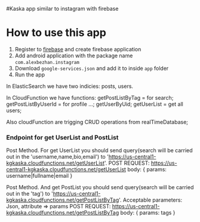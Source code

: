 #Kaska app similar to instagram with firebase

# How to use this app
1. Register to [firebase](https://firebase.google.com/) and create firebase application
2. Add android application with the package name `com.alexbezhan.instagram`
3. Download `google-services.json` and add it to inside `app` folder
4. Run the app

In ElasticSearch we have two indicies: posts, users.

In CloudFunction we have functions:
getPostListByTag = for search;
getPostListByUserId = for profile ...;
getUserByUid;
getUserList = get all users;

Also cloudFunction are trigging CRUD operations from realTimeDatabase;

### Endpoint for get UserList and PostList
Post Method.
For get UserList you should send query(search will be carried out in the 'username,name,bio,email') to 'https://us-central1-kgkaska.cloudfunctions.net/getUserList'.
POST REQUEST:
https://us-central1-kgkaska.cloudfunctions.net/getUserList
body: {
  params: username|fullname|email
}

Post Method.
And get PostList you should send query(search will be carried out in the 'tag') to 'https://us-central1-kgkaska.cloudfunctions.net/getPostListByTag'.
Acceptable parameters: Json, attribute => params
POST REQUEST:
https://us-central1-kgkaska.cloudfunctions.net/getPostListByTag
body: {
  params: tags
}
